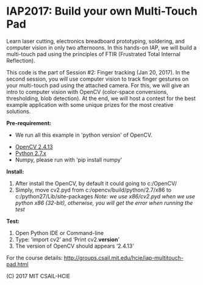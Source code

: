 # IAP2017: Build your own Multi-Touch Pad

Learn laser cutting, electronics breadboard prototyping, soldering, and computer vision in only two afternoons. In this hands-on IAP, we will build a multi-touch pad using the principles of FTIR (Frustrated Total Internal Reflection).

This code is the part of Session #2: Finger tracking (Jan 20, 2017). 
In the second session, you will use computer vision to track finger gestures on your multi-touch pad using the attached camera. 
For this, we will give an intro to computer vision with OpenCV (color-space conversions, thresholding, blob detection). 
At the end, we will host a contest for the best example application with some unique prizes for the most creative solutions.

__Pre-requirement:__

* We run all this example in 'python version' of OpenCV. 
- [OpenCV 2.4.13](http://opencv.org/downloads.html)
- [Python 2.7.x](https://www.python.org/downloads/)
- Numpy, please run with 'pip install numpy'

__Install:__ 

1.	After install the OpenCV, by default it could going to c:/OpenCV/
2.	Simply, move cv2.pyd from c:/opencv/build/python/2.7/x86 to c:/python27/Lib/site-packages
*Note: we use x86/cv2.pyd when we use python x86 (32-bit), otherwise, you will get the error when running the test*

__Test:__

1.	Open Python IDE or Command-line
2.	Type: ‘import cv2’ <enter> and ‘Print cv2.__version__’
3.	The version of OpenCV should appears ‘2.4.13’

For the course details: http://groups.csail.mit.edu/hcie/iap-multitouch-pad.html

(C) 2017 MIT CSAIL-HCIE
